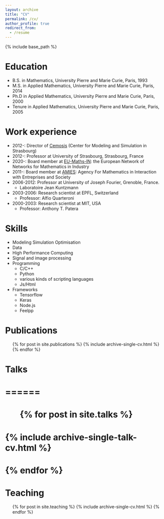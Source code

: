 ```yaml
---
layout: archive
title: "CV"
permalink: /cv/
author_profile: true
redirect_from:
  - /resume
---
```


{% include base_path %}

Education
======
* B.S. in Mathematics, University Pierre and Marie Curie, Paris, 1993
* M.S. in Applied Mathematics, University Pierre and Marie Curie, Paris, 2014
* Ph.D in Applied Mathematics, University Pierre and Marie Curie, Paris, 2000 
* Tenure in Applied Mathematics, University Pierre and Marie Curie, Paris, 2005

Work experience
======
* 2012-: Director of [Cemosis](https://cemosis.fr) (Center for Modeling and Simulation in Strasbourg)  
* 2012-: Professor at University of Strasbourg, Strasbourg, France
* 2020-: Board member at [EU-Maths-IN](https://www.eu-maths-in.eu/): the European Network of Networks for Mathematics in Industry
* 2011-: Board member at [AMIES](https://www.agence-maths-entreprises.fr/): Agency For Mathematics in Interaction with Entreprises and Society
* 2006-2012: Professor at University of Joseph Fourier, Grenoble, France. 
  * Laboratoire Jean Kuntzmann
* 2003-2006: Research scientist at EPFL, Switzerland
  * Professor: Alfio Quarteroni
* 2000-2003: Research scientist at MIT, USA
  * Professor: Anthony T. Patera

Skills
======
* Modeling Simulation Optimisation
* Data
* High Performance Computing
* Signal and image processing
* Programming
  * C/C++
  * Python
  * various kinds of scripting languages
  * Js/Html
* Frameworks
  * Tensorflow
  * Keras
  * Node.js
  * Feelpp

Publications
======
  <ul>{% for post in site.publications %}
    {% include archive-single-cv.html %}
  {% endfor %}</ul>
  
# Talks
# ======
#   <ul>{% for post in site.talks %}
#     {% include archive-single-talk-cv.html %}
#   {% endfor %}</ul>
  
Teaching
======
  <ul>{% for post in site.teaching %}
    {% include archive-single-cv.html %}
  {% endfor %}</ul>
  

